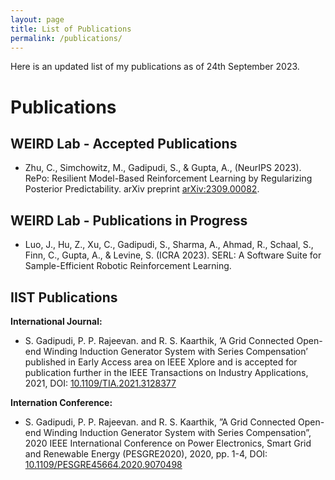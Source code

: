 ```yaml
---
layout: page
title: List of Publications
permalink: /publications/
---
```

Here is an updated list of my publications as of 24th September 2023. 

# Publications
## WEIRD Lab - Accepted Publications
- Zhu, C., Simchowitz, M., Gadipudi, S., & Gupta, A., (NeurIPS 2023). RePo: Resilient Model-Based Reinforcement Learning by Regularizing Posterior Predictability. arXiv preprint [arXiv:2309.00082](https://arxiv.org/abs/2309.00082).

## WEIRD Lab - Publications in Progress
- Luo, J., Hu, Z., Xu, C., Gadipudi, S., Sharma, A., Ahmad, R., Schaal, S., Finn, C., Gupta, A., & Levine, S. (ICRA 2023). SERL: A Software Suite for Sample-Efficient Robotic Reinforcement Learning.

## IIST Publications
**International Journal:**
- S. Gadipudi, P. P. Rajeevan. and R. S. Kaarthik, ’A Grid Connected Open-end Winding Induction Generator System with
Series Compensation’ published in Early Access area on IEEE Xplore and is accepted for publication further in the IEEE
Transactions on Industry Applications, 2021, DOI: [10.1109/TIA.2021.3128377](https://ieeexplore.ieee.org/abstract/document/9616380)

**Internation Conference:**
- S. Gadipudi, P. P. Rajeevan. and R. S. Kaarthik, ”A Grid Connected Open-end Winding Induction Generator System with
Series Compensation”, 2020 IEEE International Conference on Power Electronics, Smart Grid and Renewable Energy
(PESGRE2020), 2020, pp. 1-4, DOI: [10.1109/PESGRE45664.2020.9070498](https://ieeexplore.ieee.org/document/9070498)
